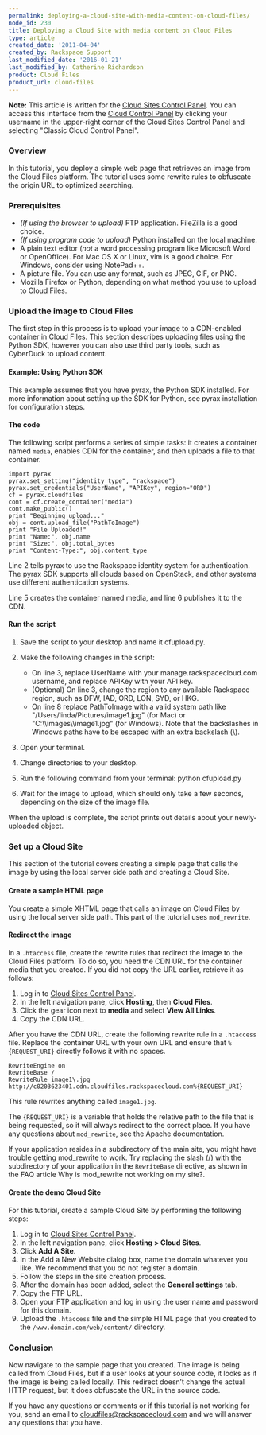 ```yaml
---
permalink: deploying-a-cloud-site-with-media-content-on-cloud-files/
node_id: 230
title: Deploying a Cloud Site with media content on Cloud Files
type: article
created_date: '2011-04-04'
created_by: Rackspace Support
last_modified_date: '2016-01-21'
last_modified_by: Catherine Richardson
product: Cloud Files
product_url: cloud-files
---
```


**Note:** This article is written for the [Cloud Sites Control
Panel](https://manage.rackspacecloud.com/pages/Login.jsp). You can
access this interface from the [Cloud Control
Panel](https://mycloud.rackspace.com) by clicking your username in the
upper-right corner of the Cloud Sites Control Panel and selecting
"Classic Cloud Control Panel".

### Overview

In this tutorial, you deploy a simple web page that retrieves an image
from the Cloud Files platform. The tutorial uses some rewrite rules to
obfuscate the origin URL to optimized searching.

### Prerequisites

-   *(If using the browser to upload)* FTP application.
    FileZilla is a good choice.
-   *(If using program code to upload)* Python installed on
    the local machine.
-   A plain text editor (*not* a word processing program like Microsoft
    Word or OpenOffice). For Mac OS X or Linux, vim is a
    good choice. For Windows, consider using NotePad++.
-   A picture file. You can use any format, such as JPEG, GIF, or PNG.
-   Mozilla Firefox or Python, depending on what method you use to
    upload to Cloud Files.

### Upload the image to Cloud Files

The first step in this process is to upload your image to a CDN-enabled
container in Cloud Files. This section describes uploading files using
the Python SDK, however you can also use third party tools, such as
CyberDuck to upload content.

#### Example: Using Python SDK

This example assumes that you have pyrax, the Python SDK installed. For
more information about setting up the SDK for Python, see pyrax
installation for configuration steps.

#### The code

The following script performs a series of simple tasks: it creates a
container named `media`, enables CDN for the container, and then uploads
a file to that container.

    import pyrax
    pyrax.set_setting("identity_type", "rackspace")
    pyrax.set_credentials("UserName", "APIKey", region="ORD")
    cf = pyrax.cloudfiles
    cont = cf.create_container("media")
    cont.make_public()
    print "Beginning upload..."
    obj = cont.upload_file("PathToImage")
    print "File Uploaded!"
    print "Name:", obj.name
    print "Size:", obj.total_bytes
    print "Content-Type:", obj.content_type

Line 2 tells pyrax to use the Rackspace identity system for
authentication. The pyrax SDK supports all clouds based on OpenStack,
and other systems use different authentication systems.

Line 5 creates the container named media, and line 6 publishes it to the
CDN.

#### Run the script

1.  Save the script to your desktop and name it cfupload.py.
2.  Make the following changes in the script:
    -   On line 3, replace UserName with your manage.rackspacecloud.com
        username, and replace APIKey with your API key.
    -   (Optional) On line 3, change the region to any available
        Rackspace region, such as DFW, IAD, ORD, LON, SYD, or HKG.
    -   On line 8 replace PathToImage with a valid system path like
        "/Users/linda/Pictures/image1.jpg" (for Mac) or
        "C:\\\\images\\\\image1.jpg" (for Windows). Note that the
        backslashes in Windows paths have to be escaped with an extra
        backslash (\\).

3.  Open your terminal.
4.  Change directories to your desktop.
5.  Run the following command from your terminal: python cfupload.py
6.  Wait for the image to upload, which should only take a few seconds,
    depending on the size of the image file.

When the upload is complete, the script prints out details about your
newly-uploaded object.

### Set up a Cloud Site

This section of the tutorial covers creating a simple page that calls
the image by using the local server side path and creating a Cloud Site.

#### Create a sample HTML page

You create a simple XHTML page that calls an image on Cloud Files by
using the local server side path. This part of the tutorial uses
`mod_rewrite`.

#### Redirect the image

In a `.htaccess` file, create the rewrite rules that redirect the image
to the Cloud Files platform. To do so, you need the CDN URL for the
container media that you created. If you did not copy the URL earlier,
retrieve it as follows:

1.  Log in to [Cloud Sites Control
    Panel](https://manage.rackspacecloud.com/pages/Login.jsp).
2.  In the left navigation pane, click **Hosting**, then **Cloud
    Files**.
3.  Click the gear icon next to **media** and select **View All Links**.
4.  Copy the CDN URL.

After you have the CDN URL, create the following rewrite rule in a
`.htaccess` file. Replace the container URL with your own URL and ensure
that `%{REQUEST_URI}` directly follows it with no spaces.

    RewriteEngine on
    RewriteBase /
    RewriteRule image1\.jpg  http://c0203623401.cdn.cloudfiles.rackspacecloud.com%{REQUEST_URI}

This rule rewrites anything called `image1.jpg`.

The `{REQUEST_URI}` is a variable that holds the relative path to the
file that is being requested, so it will always redirect to the correct
place. If you have any questions about `mod_rewrite`, see the
<span>Apache documentation</span>.

If your application resides in a subdirectory of the main site, you
might have trouble getting mod\_rewrite to work. Try replacing the slash
(/) with the subdirectory of your application in the `RewriteBase`
directive, as shown in the FAQ article <span>Why is mod\_rewrite not
working on my site?</span>.

#### Create the demo Cloud Site

For this tutorial, create a sample Cloud Site by performing the
following steps:

1.  Log in to [Cloud Sites Control
    Panel](https://manage.rackspacecloud.com/pages/Login.jsp).
2.  In the left navigation pane, click **Hosting &gt; Cloud Sites**.
3.  Click **Add A Site**.
4.  In the Add a New Website dialog box, name the domain whatever
    you like. We recommend that you do not register a domain.
5.  Follow the steps in the site creation process.
6.  After the domain has been added, select the **General
    settings** tab.
7.  Copy the FTP URL.
8.  Open your FTP application and log in using the user name and
    password for this domain.
9.  Upload the `.htaccess` file and the simple HTML page that you
    created to the `/www.domain.com/web/content/` directory.

### Conclusion

Now navigate to the sample page that you created. The image is being
called from Cloud Files, but if a user looks at your source code, it
looks as if the image is being called locally. This redirect doesn&rsquo;t
change the actual HTTP request, but it does obfuscate the URL in the
source code.

If you have any questions or comments or if this tutorial is not working
for you, send an email to <cloudfiles@rackspacecloud.com> and we will
answer any questions that you have.
